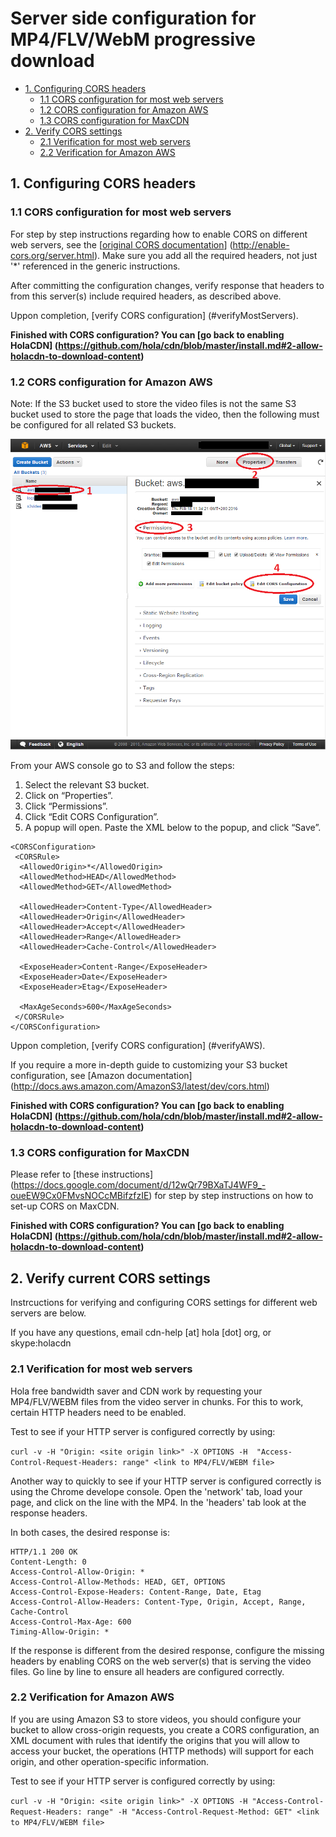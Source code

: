 # Server side configuration for MP4/FLV/WebM progressive download

- [1. Configuring CORS headers](#config)
	- [1.1 CORS configuration for most web servers](#configMostServers)
	- [1.2 CORS configuration for Amazon AWS](#configAWS)
	- [1.3 CORS configuration for MaxCDN](#configMaxCDN)
- [2. Verify CORS settings](#verify)
	- [2.1 Verification for most web servers](#verifyMostServers)
	- [2.2 Verification for Amazon AWS](#verifyAWS)

## <a name="config"></a> 1. Configuring CORS headers

### <a name="configMostServers"></a> 1.1 CORS configuration for most web servers

For step by step instructions regarding how to enable CORS on different web servers, see the [[original CORS documentation](http://enable-cors.org/server.html)] (http://enable-cors.org/server.html). Make sure you add all the required headers, not just '*' referenced in the generic instructions.

After committing the configuration changes, verify response that headers to from this server(s) include required headers, as described above.

Uppon completion, [verify CORS configuration] (#verifyMostServers).

**Finished with CORS configuration? You can [go back to enabling HolaCDN] (https://github.com/hola/cdn/blob/master/install.md#2-allow-holacdn-to-download-content)**

### <a name="configAWS"></a> 1.2 CORS configuration for Amazon AWS

Note: If the S3 bucket used to store the video files is not the same S3 bucket used to store the
page that loads the video, then the following must be configured for all related S3 buckets.

![Amazon AWS steps](/resources/cors_howto.png)

From your AWS console go to S3 and follow the steps:

1. Select the relevant S3 bucket.
2. Click on “Properties”.
3. Click “Permissions”.
4. Click “Edit CORS Configuration”.
5. A popup will open. Paste the XML below to the popup, and click “Save”.
```
<CORSConfiguration>
 <CORSRule>
  <AllowedOrigin>*</AllowedOrigin>
  <AllowedMethod>HEAD</AllowedMethod>
  <AllowedMethod>GET</AllowedMethod>
  
  <AllowedHeader>Content-Type</AllowedHeader>
  <AllowedHeader>Origin</AllowedHeader>
  <AllowedHeader>Accept</AllowedHeader>
  <AllowedHeader>Range</AllowedHeader>
  <AllowedHeader>Cache-Control</AllowedHeader>
  
  <ExposeHeader>Content-Range</ExposeHeader>
  <ExposeHeader>Date</ExposeHeader>
  <ExposeHeader>Etag</ExposeHeader>
  
  <MaxAgeSeconds>600</MaxAgeSeconds>
 </CORSRule>
</CORSConfiguration>
```

Uppon completion, [verify CORS configuration] (#verifyAWS).

If you require a more in-depth guide to customizing your S3 bucket configuration, see [Amazon documentation] (http://docs.aws.amazon.com/AmazonS3/latest/dev/cors.html)

**Finished with CORS configuration? You can [go back to enabling HolaCDN] (https://github.com/hola/cdn/blob/master/install.md#2-allow-holacdn-to-download-content)**


### <a name="configMaxCDN"></a> 1.3 CORS configuration for MaxCDN

Please refer to [these instructions] (https://docs.google.com/document/d/12wQr79BXaTJ4WF9_-oueEW9Cx0FMvsNOCcMBifzfzIE) for step by step instructions on how to set-up CORS on MaxCDN.

**Finished with CORS configuration? You can [go back to enabling HolaCDN] (https://github.com/hola/cdn/blob/master/install.md#2-allow-holacdn-to-download-content)**


## <a name="verify"></a> 2. Verify current CORS settings

Instrcuctions for verifying and configuring CORS settings for different web servers are below. 

If you have any questions, email cdn-help [at] hola [dot] org, or skype:holacdn

### <a name="verifyMostServers"></a> 2.1 Verification for most web servers

Hola free bandwidth saver and CDN work by requesting your MP4/FLV/WEBM files from the video server in chunks. For this to work, certain HTTP headers need to be enabled.

Test to see if your HTTP server is configured correctly by using:

```curl -v -H "Origin: <site origin link>" -X OPTIONS -H  "Access-Control-Request-Headers: range" <link to MP4/FLV/WEBM file>```

Another way to quickly to see if your HTTP server is configured correctly is using the Chrome develope console. Open the 'network' tab, load your page, and click on the line with the MP4. In the 'headers' tab look at the response headers.

In both cases, the desired response is:

```
HTTP/1.1 200 OK
Content-Length: 0
Access-Control-Allow-Origin: *
Access-Control-Allow-Methods: HEAD, GET, OPTIONS
Access-Control-Expose-Headers: Content-Range, Date, Etag
Access-Control-Allow-Headers: Content-Type, Origin, Accept, Range, Cache-Control
Access-Control-Max-Age: 600
Timing-Allow-Origin: *
```

If the response is different from the desired response, configure the missing headers by enabling CORS on the web server(s) that is serving the video files. Go line by line to ensure all headers are configured correctly.

### <a name="verifyAWS"></a> 2.2 Verification for Amazon AWS

If you are using Amazon S3 to store videos, you should configure your bucket to allow cross-origin requests, you create a CORS configuration, an XML document with rules that identify the origins that you will allow to access your bucket, the operations (HTTP methods) will support for each origin, and other operation-specific information.

Test to see if your HTTP server is configured correctly by using:

```curl -v -H "Origin: <site origin link>" -X OPTIONS -H "Access-Control-Request-Headers: range" -H "Access-Control-Request-Method: GET" <link to MP4/FLV/WEBM file>```
